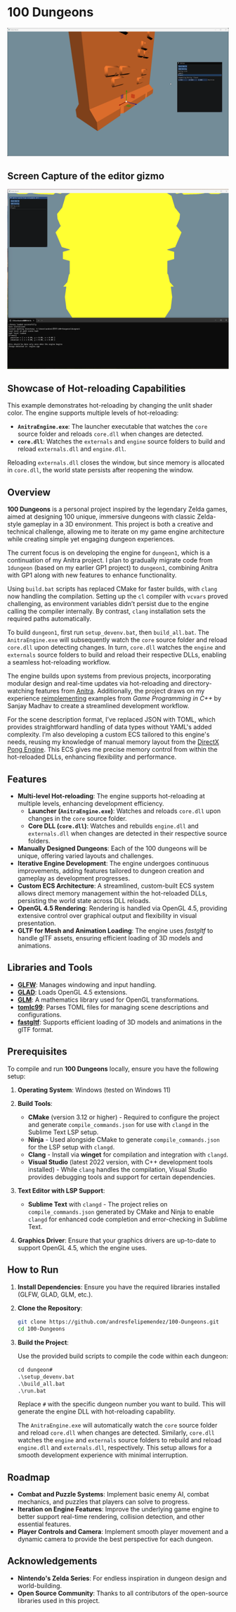 # 100 Dungeons

![editor](gizmo.gif)

## Screen Capture of the editor gizmo

![hotreload](hotreload.gif)

## Showcase of Hot-reloading Capabilities

This example demonstrates hot-reloading by changing the unlit shader color. The engine supports multiple levels of hot-reloading:

- **`AnitraEngine.exe`**: The launcher executable that watches the `core` source folder and reloads `core.dll` when changes are detected.
- **`core.dll`**: Watches the `externals` and `engine` source folders to build and reload `externals.dll` and `engine.dll`.

Reloading `externals.dll` closes the window, but since memory is allocated in `core.dll`, the world state persists after reopening the window.

## Overview

**100 Dungeons** is a personal project inspired by the legendary Zelda games, aimed at designing 100 unique, immersive dungeons with classic Zelda-style gameplay in a 3D environment. This project is both a creative and technical challenge, allowing me to iterate on my game engine architecture while creating simple yet engaging dungeon experiences.

The current focus is on developing the engine for `dungeon1`, which is a continuation of my Anitra project. I plan to gradually migrate code from `1dungeon` (based on my earlier GP1 project) to `dungeon1`, combining Anitra with GP1 along with new features to enhance functionality.

Using `build.bat` scripts has replaced CMake for faster builds, with `clang` now handling the compilation. Setting up the `cl` compiler with `vcvars` proved challenging, as environment variables didn’t persist due to the engine calling the compiler internally. By contrast, `clang` installation sets the required paths automatically.

To build `dungeon1`, first run `setup_devenv.bat`, then `build_all.bat`. The `AnitraEngine.exe` will subsequently watch the `core` source folder and reload `core.dll` upon detecting changes. In turn, `core.dll` watches the `engine` and `externals` source folders to build and reload their respective DLLs, enabling a seamless hot-reloading workflow.

The engine builds upon systems from previous projects, incorporating modular design and real-time updates via hot-reloading and directory-watching features from [Anitra](https://github.com/andresfelipemendez/anitra). Additionally, the project draws on my experience [reimplementing](https://github.com/andresfelipemendez/GP1) examples from *Game Programming in C++* by Sanjay Madhav to create a streamlined development workflow.

For the scene description format, I’ve replaced JSON with TOML, which provides straightforward handling of data types without YAML's added complexity. I’m also developing a custom ECS tailored to this engine's needs, reusing my knowledge of manual memory layout from the [DirectX Pong Engine](https://github.com/andresfelipemendez/C-D3D11-Engine). This ECS gives me precise memory control from within the hot-reloaded DLLs, enhancing flexibility and performance.

## Features

- **Multi-level Hot-reloading**: The engine supports hot-reloading at multiple levels, enhancing development efficiency.
  - **Launcher (`AnitraEngine.exe`)**: Watches and reloads `core.dll` upon changes in the `core` source folder.
  - **Core DLL (`core.dll`)**: Watches and rebuilds `engine.dll` and `externals.dll` when changes are detected in their respective source folders.
- **Manually Designed Dungeons**: Each of the 100 dungeons will be unique, offering varied layouts and challenges.
- **Iterative Engine Development**: The engine undergoes continuous improvements, adding features tailored to dungeon creation and gameplay as development progresses.
- **Custom ECS Architecture**: A streamlined, custom-built ECS system allows direct memory management within the hot-reloaded DLLs, persisting the world state across DLL reloads.
- **OpenGL 4.5 Rendering**: Rendering is handled via OpenGL 4.5, providing extensive control over graphical output and flexibility in visual presentation.
- **GLTF for Mesh and Animation Loading**: The engine uses *fastgltf* to handle glTF assets, ensuring efficient loading of 3D models and animations.

## Libraries and Tools

- **[GLFW](https://github.com/glfw/glfw)**: Manages windowing and input handling.
- **[GLAD](https://glad.dav1d.de/)**: Loads OpenGL 4.5 extensions.
- **[GLM](https://github.com/g-truc/glm)**: A mathematics library used for OpenGL transformations.
- **[tomlc99](https://github.com/cktan/tomlc99)**: Parses TOML files for managing scene descriptions and configurations.
- **[fastgltf](https://github.com/spnda/fastgltf)**: Supports efficient loading of 3D models and animations in the glTF format.

## Prerequisites

To compile and run **100 Dungeons** locally, ensure you have the following setup:

1. **Operating System**: Windows (tested on Windows 11)

2. **Build Tools**:
   - **CMake** (version 3.12 or higher) - Required to configure the project and generate `compile_commands.json` for use with `clangd` in the Sublime Text LSP setup.
   - **Ninja** - Used alongside CMake to generate `compile_commands.json` for the LSP setup with `clangd`.
   - **Clang** - Install via **winget** for compilation and integration with `clangd`.
   - **Visual Studio** (latest 2022 version, with C++ development tools installed) - While `clang` handles the compilation, Visual Studio provides debugging tools and support for certain dependencies.

3. **Text Editor with LSP Support**:
   - **Sublime Text** with `clangd` - The project relies on `compile_commands.json` generated by CMake and Ninja to enable `clangd` for enhanced code completion and error-checking in Sublime Text.

4. **Graphics Driver**: Ensure that your graphics drivers are up-to-date to support OpenGL 4.5, which the engine uses.

## How to Run

1. **Install Dependencies**: Ensure you have the required libraries installed (GLFW, GLAD, GLM, etc.).

2. **Clone the Repository**:

   ```sh
   git clone https://github.com/andresfelipemendez/100-Dungeons.git
   cd 100-Dungeons
   ```

3. **Build the Project**:

   Use the provided build scripts to compile the code within each dungeon:

   ```batch
   cd dungeon#
   .\setup_devenv.bat
   .\build_all.bat
   .\run.bat
   ```

   Replace `#` with the specific dungeon number you want to build. This will generate the engine DLL with hot-reloading capability.

   The `AnitraEngine.exe` will automatically watch the `core` source folder and reload `core.dll` when changes are detected. Similarly, `core.dll` watches the `engine` and `externals` source folders to rebuild and reload `engine.dll` and `externals.dll`, respectively. This setup allows for a smooth development experience with minimal interruption.

## Roadmap

- **Combat and Puzzle Systems**: Implement basic enemy AI, combat mechanics, and puzzles that players can solve to progress.
- **Iteration on Engine Features**: Improve the underlying game engine to better support real-time rendering, collision detection, and other essential features.
- **Player Controls and Camera**: Implement smooth player movement and a dynamic camera to provide the best perspective for each dungeon.

## Acknowledgements

- **Nintendo's Zelda Series**: For endless inspiration in dungeon design and world-building.
- **Open Source Community**: Thanks to all contributors of the open-source libraries used in this project.